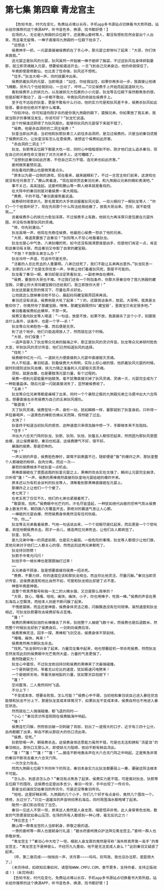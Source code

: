 # 第七集 第四章 青龙宫主
        【告知书友，时代在变化，免费站点难以长存，手机app多书源站点切换看书大势所趋，站长给你推荐的这个换源APP，听书音色多、换源、找书都好使！】
       在场的人，无论是九煞殿的众位殿下，还是滕山娄柯等人，都没有想到忽然会冒出个人出来，而且毫无留情，一棒子直接将九煞殿的一位殿下给杀了。
       “还想逃！”
       侯费伸手一抓，一元婴直接被侯费抓在了手心中，那元婴立即惨叫了起来：“大哥，你们快来救我。”
       这元婴正是狄风的元婴，狄风虽然一开始被一棒子砸碎了脑袋，不过这狄风在身体碎裂霎那，就立即灵魂融入元婴，想要偷偷遁逃开去，一旦飞到自己兄弟身边，他的命就保住了。
       毕竟即使是修散仙，也比丢了性命强，狄风还不想死。
       “住手。”狄龙大喝一声，同时就要冲出来。
       侯费抓着狄风的元婴，当即喝道：“站住，你给我站住，如果你再多动一步，我直接让他魂飞魄散。另外几个也给我别动，一旦动了，哼哼……”只见侯费手上开始亮起道道妖元力。
       看到侯费手上的妖元力，以及被妖元力包裹的小小元婴，狄龙等五位殿下虽然都焦急的很，但是却都不敢动了，连一步都不敢动，毕竟狄风的命就在侯费手上。
       至于在不远处的狄銮，更是不敢有什么行动，他的实力可是和狄风差不多，侯费杀狄风如此轻易，要杀他也绝对不是什么难事。
       “你别冲动，你可知道你刚才杀的是你我九煞殿的殿下，猿猴兄弟，你如果放了我五弟，我就当刚才的事情没发生，你说可好？”狄龙忙说道。
       这个时候谁还顾得了为狄风报仇，能够将狄风的元婴保下来就不错了。
       “侯费。他是赤血洞府的二洞主侯费！”
       狄銮当即出声道，当初他和狄箭狄青三人前往赤血洞府，是见过侯费的。只是当初秦羽谎报了侯费的实力，让狄銮没有怎么在意侯费，谁想这个侯费如此厉害。
       “赤血洞府二洞主？”
       狄龙、狄箭等五位殿下都是大吃一惊，同时心中暗暗感到不妙。刚才他们这么追杀秦羽，现在自己的兄弟性命又落到了对方兄弟手上，这可糟糕了。
       “没想到这秦羽如此厉害，不但自己实力不错，连兄弟也如此厉害。”
       娄柯微笑着赞叹道。
       同在看戏的滕山也是微笑着点头。
       “原本以为是一边倒的游戏，现在看来，越来越精彩了。不过一旦宫主他们前来，这游戏也就没有任何悬念了。”滕山笑着道，“现在就欣赏这秦羽兄弟，和九煞殿众兄弟的精彩表演吧。”
       事不关己，高高挂起。这娄柯和滕山等一群人根本就是看戏的。
       在大阵中的秦羽则是对着侯费一束大拇指。
       “费费，干的不错。”秦羽直接笑着说道。
       侯费顿时得意非凡，那毛茸茸的大手依旧握着狄风元婴，一双火眼扫了一眼狄龙等人：“你们一个个给我听好了，现在先将那个什么阵法给我给撤了，放我大哥出来。否则，就不能怪我……”
       说着侯费手心的妖元力愈加浑厚。不过侯费手上有数，他妖元力再浑厚只是包裹在元婴外围，并没有伤害那狄风的灵魂。
       “停，你先别激动。”
       狄龙高喝一声，他现在先稳住侯费，他最担心侯费一怒杀了他的兄弟。
       “大哥，难道真要放了这秦羽？”狄阳等人不甘心地看着狄龙。
       狄龙也是心中气急，八弟狄瞳的死，如今还没有搞清楚谁是凶手，但是他们肯定一点，肯定和这秦羽有关联。而且秦羽又夺取了自家的藏宝殿。
       “不放？不放那五弟怎么办？”
       狄龙冷哼一声道，可话中尽是无奈。
       “活着的人总比死去的人重要啊。八弟已经死了，我们不能让五弟再出意外。”狄龙叹息一声，狄箭四人听了也是无奈叹息一声，毕竟让他们看着狄风死，那是不可能的。
       狄龙看了秦羽一眼，秦羽却是淡定笑看狄龙，一副老神自在模样。
       “侯费，要放你大哥也不难。不过我们还有一个附加条件，你那大哥秦羽夺了我九煞殿的藏宝殿，只要让你大哥将藏宝殿归还给我们，我立即放你大哥！”
       狄龙这是最无奈的情况下，尽量在弄点好处。
       让他就这么放掉秦羽他不甘心，最起码将藏宝殿弄回来再说。
       秦羽还没有说话，侯费倒是大吼了起来：“丫的，还跟我谈条件，放屁。大哥啊，我真是太敬仰你了，你竟然夺了那藏宝殿，嘿嘿，那藏宝殿既然叫‘藏宝殿’，里面宝贝肯定很多吧。”
       秦羽看着侯费如此模样，不禁一笑。
       侯费又看向狄龙等人喝道：“一句话，放是不放，如果不放，我直接杀了这个小子，别跟我谈什么条件，谈条件，也是一个字——杀！”
       狄龙等众兄弟脸色一僵，而后便是无奈。
       到了这个地步，他们只能选择放人了，然而就在这个时候。
       “大哥，你们保重！”
       一道声音穿入了狄龙等众兄弟的脑海之中，那正是狄风的灵识传音。狄龙等众兄弟顿时脸色大变，听到狄风的灵识传音，他们已然知道狄风的选择。
       “找死！”
       侯费眼中红光一闪，一道妖元力便直接刺入元婴中直接毁灭灵魂。
       外人不知道，秦羽知道，别看侯费大大咧咧，实际上却心细的很，他抓着狄风元婴的时候，就时刻提防这狄风自爆，妖元力随之准备刺入元婴毁灭其灵魂。
       须知，就是自爆，也是要鼓荡元婴力量，有个过程的。
       侯费一感到元婴能量开始鼓荡，毫不犹豫直接灭掉了狄风灵魂，灵魂一灭，元婴完全成为了一种能量晶体。随后元婴一闪就直接消失了，显然被侯费收了。
       “五弟！”
       狄龙等众位兄弟等都是痛喊了出来，同时一个个暴怒之极的九煞殿兄弟立马便冲出大六合阵法，想要直接去杀死侯费为自己的五弟狄风报仇。
       “敢耍我！”
       灭了狄风灵魂，侯费狂吼一声，身形一动，犹如瞬移一样，霎那就到了狄銮身前。只听得一声狂暴喝声，一道黑色的棒影仿佛从天而降，悍然砸了过去。
       太快了！
       狄銮终于知道当初狄风的感觉，这种速度只来得及脑中想一下，手脚根本来不及阻挡。
       “住手！”
       冲出大六合天门阵的狄龙、狄箭、狄阳、狄旭、狄螚五人都惊恐起来，然而因为那狄风意图自爆，这让侯费暴怒，秦羽也知道，这侯费脾气不好，很不好。
       暴躁的侯费，那是恐怖的。
       “呀！”
       一声尖锐的声音，侯费脸色狰狞，桀骜不驯表露不已，随即便是“轰”的爆炸之声，那狄銮整个人都被砸的粉碎，血肉分离。而这一次——
       暴怒的侯费根本不给狄銮一点机会。
       黑棒直接砸在了意图逃跑的狄銮元婴之上，黑棒的攻击实在太强了，瞬间让元婴完全崩溃，只听得“蓬！”一声，侯费的黑棒竟然直接将狄銮地元婴给砸的爆炸开来。
       原本还以为有机会谈判的狄龙等人，清晰看到那黑棒直接砸在元婴上。
       那爆炸之上让他们一个个傻了。
       老七死了！
       在老五死了仅仅不久，他们的七弟也紧接着死了。
       “敢耍我，找死。”侯费眼中光芒灼灼，汗毛尽皆竖起，一种犹如绝代凶兽的恐怖气势从侯费身上散发开来，朝四面八方覆盖开去，那绝对的霸道气息让人心颤。
       一棒砸的元婴自爆，然而侯费身体竟然没有任何伤痕。
       “你，你……”
       狄龙等五兄弟看着侯费，气地一句话说出来，一个个双眼尽是红起来，而后更是一个个怒吼着，疯狂地朝侯费杀去。刚才一会儿，接连两位兄弟死去，让他们五人都疯狂了。
       狄銮、狄风。
       是九兄弟中唯一的洞虚前期，也是实力最弱。一般危险的事情，狄龙等人都很少让他们做，其他兄弟对于他们二人都关心的很，然而此刻这两兄弟都死了。
       狄龙持剑怒劈！
       狄箭手中青光闪闪！
       狄旭手中一根长棒也是狠狠抽打过来！
       ……
       五兄弟奋不顾身，皆是想要直接将侯费一招杀死。
       “费费，不要力拼，你的速度应该和那狄龙相当，而且你比他灵活，尽量闪躲。”秦羽当即灵识传音，这侯费速度和他比自然不如，可是和狄龙相比却是丁点不差。
       神兽毕竟是神兽。
       连整个修真界都号称独一无二的火睛水猿，又岂是那么简单的？
       “大哥，放心，嘎嘎，哈哈，痛快，痛快，小子，你也用棒子，吃我一棒。”侯费的声音在黑石海岛上空飘荡，而他本人则是不断闪躲了起来。
       不愧是猿猴，而且还是神兽，侯费身体灵活之极，闪躲飘逸没有任何规律。虽然速度和狄龙相近，可狄龙狄箭要攻击侯费却有点苦难。
       “蓬！”
       侯费的黑棒和狄旭的长棒撞击了开来，狄旭整个人被砸飞数十米，而侯费也是后退数米，然而整个时候狄龙却到了侯费身后，一剑刺向侯费后背。
       侯费黑棒灵活，回手一探，黑棒和飞剑交击，侯费身体不禁前倾。
       “嘎嘎，痛快，再来！”
       侯费竟然再次朝狄龙杀去。
       “找死。”狄龙顿时兴奋了起来，力量完全集中起来，他也想要趁机一举杀死侯费，然而狄龙忽然发现此刻的侯费眼中光芒竟然大盛，力量的气息更强了。
       竟然隐藏实力！
       狄龙心中震惊，不过狄龙依旧持剑和侯费的黑棒来了次最强碰撞。
       一个是刺破空间，带着无以伦比的速度，犹如极速闪电劈来！
       一个是砸碎天地，带着天崩地裂的力量，犹如擎天巨柱砸下！
       “蓬！”
       空间震荡，二人竟然同时飞退。
       不分上下！
       “不变成本体，想要击败我，怎么可能？”侯费心中不屑，当初他和秦羽说自己进入暴狂状态能够和狄龙不分上下，那是狄龙变成本体情况下，如果狄龙不变成本体，侯费自然也不用进入暴狂状态。
       然而就在二人强强碰撞，都飞退的同时——
       “小心！”秦羽灵识传音刚刚在侯费脑海中响起。
       “噗！”
       侯费连忙闪躲，然而依旧被一剑刺破了背部，划出了一道很大的口子，近乎有三四十公分，血肉都翻了出来，鲜血不断从那巨大的伤口流出来。
       “侯费，受死。”
       狄箭怒喝一声，朝侯费杀去。这侯费身体还愿能力虽然不错，可是也无法和拥有‘流星泪’的秦羽相比，那伤口又那么大，即使妖元力阻碍，依旧不断有鲜血流出。
       “蓬！”“蓬！”“蓬！”“蓬！”……接连不断地轰击声在大六合天门阵之中响起，正是焦急非常的秦羽不断攻击着大六合天门阵。
       一次次全力攻击。
       然而九煞殿七位殿下共同布下的阵法，秦羽本身实力比狄龙都要弱上一筹，要破这阵法根本不可能。
       “怎么办，到底该怎么办？”秦羽有点焦急了起来，侯费实力是不错，可是面对狄龙、狄箭等五位殿下的围攻，这侯费也定是凶多吉少。秦羽一咬牙，手中出现了一传讯令。
       那是当初澜叔交给秦羽的传讯令，可是还没等秦羽传讯。
       “哈哈，这里好精彩啊，九煞殿的几个小子，你们几个好歹有点身份，竟然几个围攻一个。啧啧，太过分了。”只见一道雄浑的声音响彻黑石海岛，同时周围海水都咆哮了起来。
       陡然一道幻影出现在了当空。
       秦羽一见这人不禁一惊，原来这人竟然是人身龙首，端是怪异非常。此人身穿青色龙袍，散发的气势更是犹如泰山压顶，在场的所有人都感到一种心悸，毫无反抗之力！
       “拜见宫主！”
       滕山等一群青龙宫的人当即躬身，恭敬之极的道。
       一旁的娄柯等一群人也是躬身行礼道：“碧水府娄柯携众护法拜见青龙宫主。”娄柯一群人也恭敬非常。
       “青龙宫主？”秦羽心中大吃了一惊，眼前人身龙首的竟然是号称‘海外修真界第一高手’的青龙宫主，“青龙宫主不是神兽么，不经历九九重劫，他不是无法变成人身么？”此刻秦羽又疑惑了起来。
       （呼，第二章完成~~~悄悄说一声，求月票~~~~呜呜，别骂我，我也没办法耶，差距很大了。）
       (未完待续，如欲知后事如何，请登陆WWW.CMFU.COM，章节更多，支持作者，支持正版阅读！)（未完待续）
       【告知书友，时代在变化，免费站点难以长存，手机app多书源站点切换看书大势所趋，站长给你推荐的这个换源APP，听书音色多、换源、找书都好使！】